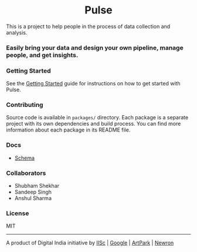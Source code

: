 <h1 style="text-align: center">Pulse</h1>
<p>
    This is a project to help people in the process of data collection and analysis.
</p>

### Easily bring your data and design your own pipeline, manage people, and get insights.


### Getting Started

See the [Getting Started](/packages/app/README.md) guide for instructions on how to get started with Pulse.


### Contributing

Source code is available in `packages/` directory. Each package is a separate project with its own dependencies and build process. You can find more information about each package in its README file.

### Docs

- [Schema](./docs/schema/README.md)


### Collaborators

- Shubham Shekhar
- Sandeep Singh
- Anshul Sharma

### License
MIT

<hr />
A product of Digital India initiative by <a href="https://www.iisc.ac.in">IISc</a> | <a href="https://google.com">Google</a> | <a href="https://artpark.com">ArtPark</a> | <a href="https://newron.ai">Newron</a> 


